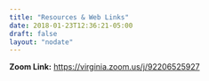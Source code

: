 ```yaml
---
title: "Resources & Web Links"
date: 2018-01-23T12:36:21-05:00
draft: false
layout: "nodate"
---
```


**Zoom Link:** https://virginia.zoom.us/j/92206525927  
